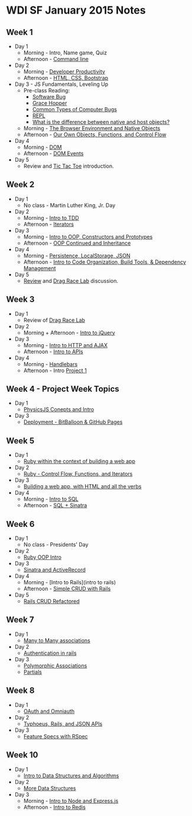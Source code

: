 WDI SF January 2015 Notes
=========================

Week 1
------
* Day 1
    * Morning - Intro, Name game, Quiz
    * Afternoon - [Command line](command_line/)
* Day 2
    * Morning - [Developer Productivity](developer_productivity/)
    * Afternoon - [HTML, CSS, Bootstrap](html_css_bootstrap/)
* Day 3 - JS Fundamentals, Leveling Up 
    * Pre-class Reading:
      * [Software Bug](http://en.wikipedia.org/wiki/Software_bug)
      * [Grace Hopper](http://en.wikipedia.org/wiki/Grace_Hopper)
      * [Common Types of Computer Bugs](http://en.wikipedia.org/wiki/Software_bug#Common_types_of_computer_bugs)
      * [REPL](http://en.wikipedia.org/wiki/Read%E2%80%93eval%E2%80%93print_loop)
      * [What is the difference between native and host objects?](http://stackoverflow.com/questions/7614317/what-is-the-difference-between-native-objects-and-host-objects)
    * Morning - [The Browser Environment and Native Objects](js/browser_environment_and_some_native_objects.md)
    * Afternoon - [Our Own Objects, Functions, and Control Flow](js/our_own_objects_functions_and_control_flow.md)
* Day 4
    * Morning - [DOM](dom/)
    * Afternoon - [DOM Events](dom/events.md)
* Day 5
    * Review and [Tic Tac Toe](https://github.com/wdi-sf-jan/TicTacToe-Lab) introduction.

Week 2
------
* Day 1
    * No class - Martin Luther King, Jr.  Day
* Day 2
    * Morning - [Intro to TDD](tdd/intro.md)
    * Afternoon - [Iterators](js_iterators/)
* Day 3
    * Morning - [Intro to OOP, Constructors and Prototypes](constructors_prototypes)
    * Afternoon - [OOP Continued and Inheritance](inheritance_javascript)
* Day 4
    * Morning - [Persistence, LocalStorage, JSON](local_storage_json)
    * Afternoon - [Intro to Code Organization, Build Tools, & Dependency Management](js/code_organization_intro.md)
* Day 5
    * [Review](https://github.com/wdi-sf-jan/week2_review) and [Drag Race Lab](https://github.com/wdi-sf-jan/drag-race) discussion.

Week 3
------
* Day 1
	* Review of [Drag Race Lab](https://github.com/wdi-sf-jan/drag-race)
* Day 2
	* Morning + Afternoon - [Intro to jQuery](jquery_intro)
* Day 3
	* Morning - [Intro to HTTP and AJAX](intro_to_http_ajax/)
	* Afternoon - [Intro to APIs](intro_to_apis/)
* Day 4
    * Morning - [Handlebars](handlebars/)
    * Afternoon - Intro [Project 1](https://github.com/wdi-sf-jan/project-1-specs)

Week 4 - Project Week Topics
------
* Day 1
	* [PhysicsJS Conepts and Intro](physicsjs/)
* Day 3
    * [Deployment - BitBalloon & GitHub Pages](git_branch_pages/)


Week 5
------
* Day 1
	* [Ruby within the context of building a web app](ruby_and_sinatra/)
* Day 2
    * [Ruby - Control Flow, Functions, and Iterators](ruby_and_iterators/)
* Day 3
    * [Building a web app, with HTML and all the verbs](ruby_and_sinatra/full_crud.md)
* Day 4
    * Morning - [Intro to SQL](sql/)
    * Afternoon - [SQL + Sinatra](sql_joins_sinatra)

Week 6
------
* Day 1
    * No class - Presidents' Day
* Day 2
    * [Ruby OOP Intro](ruby_oop/)
* Day 3
    * [Sinatra and ActiveRecord](active_record_sinatra/)
* Day 4
    * Morning - [Intro to Rails](intro to rails)
    * Afternoon - [Simple CRUD with Rails ](rails_CRUD)
* Day 5
    * [Rails CRUD Refactored](rails_CRUD_refactor/)
    
Week 7
------
* Day 1
    * [Many to Many associations](many_to_many_rails/) 
* Day 2
    * [Authentication in rails](rails_auth/) 
* Day 3
    * [Polymorphic Associations](rails_polymorphic/)
    * [Partials](http://guides.rubyonrails.org/layouts_and_rendering.html#using-partials)

Week 8
------
* Day 1
    * [OAuth and Omniauth](oauth_rails/)
* Day 2
    * [Typhoeus, Rails, and JSON APIs](rails_json/)
* Day 3
    * [Feature Specs with RSpec](feature_specs/)

Week 10
------
* Day 1
    * [Intro to Data Structures and Algorithms](ds_algorithms/)
* Day 2
    * [More Data Structures](data_structures/)
* Day 3
    * Morning - [Intro to Node and Express.js](node_express/)
    * Afternoon - [Intro to Redis](redis_node/)
